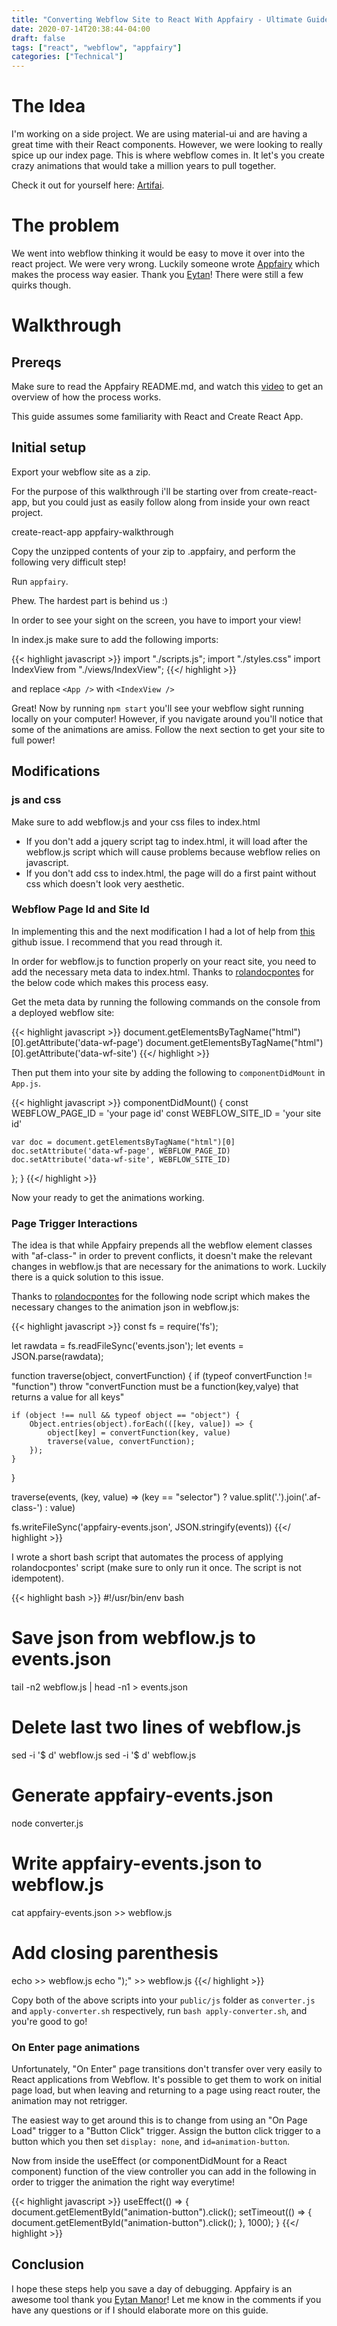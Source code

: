 ```yaml
---
title: "Converting Webflow Site to React With Appfairy - Ultimate Guide"
date: 2020-07-14T20:38:44-04:00
draft: false
tags: ["react", "webflow", "appfairy"]
categories: ["Technical"]
---
```


# The Idea

I'm working on a side project. We are using material-ui and are having a great time with their React components. However, we were looking to really spice up our index page. This is where webflow comes in. It let's you create crazy animations that would take a million years to pull together.

Check it out for yourself here: [Artifai](https://artif.ai).

# The problem

We went into webflow thinking it would be easy to move it over into the react project. We were very wrong. Luckily someone wrote [Appfairy](https://github.com/DAB0mB/Appfairy) which makes the process way easier. Thank you [Eytan](https://github.com/DAB0mB/Appfairy)! There were still a few quirks though.

# Walkthrough

## Prereqs

Make sure to read the Appfairy README.md, and watch this [video](https://www.youtube.com/watch?v=6hJe6pZld0o) to get an overview of how the process works.

This guide assumes some familiarity with React and Create React App.

## Initial setup

Export your webflow site as a zip.

For the purpose of this walkthrough i'll be starting over from create-react-app, but you could just as easily follow along from inside your own react project.

create-react-app appfairy-walkthrough

Copy the unzipped contents of your zip to .appfairy, and perform the following very difficult step!

Run `appfairy`.

Phew. The hardest part is behind us :)

In order to see your sight on the screen, you have to import your view!

In index.js make sure to add the following imports:

{{< highlight javascript >}}
import "./scripts.js";
import "./styles.css"
import IndexView from "./views/IndexView";
{{</ highlight >}}

and replace `<App />` with `<IndexView />`

Great! Now by running `npm start` you'll see your webflow sight running locally on your computer! However, if you navigate around you'll notice that some of the animations are amiss. Follow the next section to get your site to full power!

## Modifications

### js and css

Make sure to add webflow.js and your css files to index.html

- If you don't add a jquery script tag to index.html, it will load after the webflow.js script which will cause problems because webflow relies on javascript.
- If you don't add css to index.html, the page will do a first paint without css which doesn't look very aesthetic.

### Webflow Page Id and Site Id

In implementing this and the next modification I had a lot of help from [this](https://github.com/DAB0mB/Appfairy/issues/7) github issue. I recommend that you read through it.

In order for webflow.js to function properly on your react site, you need to add the necessary meta data to index.html. Thanks to [rolandocpontes](https://github.com/ronaldocpontes) for the below code which makes this process easy.

Get the meta data by running the following commands on the console from a deployed webflow site:

{{< highlight javascript >}}
document.getElementsByTagName("html")[0].getAttribute('data-wf-page')
document.getElementsByTagName("html")[0].getAttribute('data-wf-site')
{{</ highlight >}}

Then put them into your site by adding the following to `componentDidMount` in `App.js`.

{{< highlight javascript >}}
componentDidMount() {
    const WEBFLOW_PAGE_ID = 'your page id'
    const WEBFLOW_SITE_ID = 'your site id'

    var doc = document.getElementsByTagName("html")[0]
    doc.setAttribute('data-wf-page', WEBFLOW_PAGE_ID)
    doc.setAttribute('data-wf-site', WEBFLOW_SITE_ID)
  };
}
{{</ highlight >}}

Now your ready to get the animations working. 

### Page Trigger Interactions

The idea is that while Appfairy prepends all the webflow element classes with "af-class-" in order to prevent conflicts, it doesn't make the relevant changes in webflow.js that are necessary for the animations to work. Luckily there is a quick solution to this issue.

Thanks to [rolandocpontes](https://github.com/ronaldocpontes) for the following node script which makes the necessary changes to the animation json in webflow.js:

{{< highlight javascript >}}
const fs = require('fs');

let rawdata = fs.readFileSync('events.json');
let events = JSON.parse(rawdata);

function traverse(object, convertFunction) {
    if (typeof convertFunction != "function")
        throw "convertFunction must be a function(key,valye) that returns a value for all keys"

    if (object !== null && typeof object == "object") {
        Object.entries(object).forEach(([key, value]) => {
            object[key] = convertFunction(key, value)
            traverse(value, convertFunction);
        });
    }
}

traverse(events, (key, value) => (key == "selector") ? value.split('.').join('.af-class-') : value)

fs.writeFileSync('appfairy-events.json', JSON.stringify(events))
{{</ highlight >}}

I wrote a short bash script that automates the process of applying rolandocpontes' script (make sure to only run it once. The script is not idempotent).

{{< highlight bash >}}
#!/usr/bin/env bash

# Save json from webflow.js to events.json
tail -n2 webflow.js | head -n1 > events.json

# Delete last two lines of webflow.js
sed -i '$ d' webflow.js
sed -i '$ d' webflow.js

# Generate appfairy-events.json
node converter.js

# Write appfairy-events.json to webflow.js
cat appfairy-events.json >> webflow.js

# Add closing parenthesis
echo >> webflow.js
echo ");" >> webflow.js
{{</ highlight >}}

Copy both of the above scripts into your `public/js` folder as `converter.js` and `apply-converter.sh` respectively, run `bash apply-converter.sh`, and you're good to go!

### On Enter page animations

Unfortunately, "On Enter" page transitions don't transfer over very easily to React applications from Webflow. It's possible to get them to work on initial page load, but when leaving and returning to a page using react router, the animation may not retrigger.

The easiest way to get around this is to change from using an "On Page Load" trigger to a "Button Click" trigger. Assign the button click trigger to a button which you then set `display: none`, and `id=animation-button`.

Now from inside the useEffect (or componentDidMount for a React component) function of the view controller you can add in the following in order to trigger the animation the right way everytime!

{{< highlight javascript >}}
useEffect(() => {
  document.getElementById("animation-button").click();
  setTimeout(() => {
    document.getElementById("animation-button").click();
  }, 1000);
}
{{</ highlight >}}

## Conclusion

I hope these steps help you save a day of debugging. Appfairy is an awesome tool thank you [Eytan Manor](https://github.com/DAB0mB/Appfairy)! Let me know in the comments if you have any questions or if I should elaborate more on this guide.
